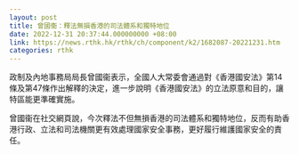 ```yaml
---
layout: post
title: 曾國衞：釋法無損香港的司法體系和獨特地位
date: 2022-12-31 20:37:44.000000000 +08:00
link: https://news.rthk.hk/rthk/ch/component/k2/1682087-20221231.htm
categories: rthk
---
```


政制及內地事務局局長曾國衞表示，全國人大常委會通過對《香港國安法》第14條及第47條作出解釋的決定，進一步說明《香港國安法》的立法原意和目的，讓特區能更準確實施。

曾國衞在社交網頁說，今次釋法不但無損香港的司法體系和獨特地位，反而有助香港行政、立法和司法機關更有效處理國家安全事務，更好履行維護國家安全的責任。
